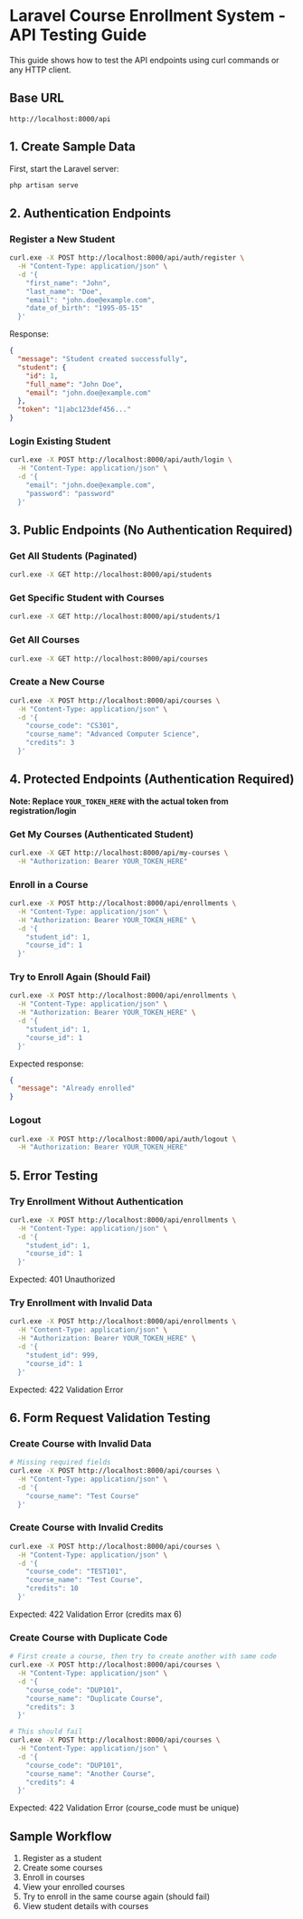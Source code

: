 # Laravel Course Enrollment System - API Testing Guide

This guide shows how to test the API endpoints using curl commands or any HTTP client.

## Base URL
```
http://localhost:8000/api
```

## 1. Create Sample Data

First, start the Laravel server:
```bash
php artisan serve
```

## 2. Authentication Endpoints

### Register a New Student
```bash
curl.exe -X POST http://localhost:8000/api/auth/register \
  -H "Content-Type: application/json" \
  -d '{
    "first_name": "John",
    "last_name": "Doe", 
    "email": "john.doe@example.com",
    "date_of_birth": "1995-05-15"
  }'
```

Response:
```json
{
  "message": "Student created successfully",
  "student": {
    "id": 1,
    "full_name": "John Doe",
    "email": "john.doe@example.com"
  },
  "token": "1|abc123def456..."
}
```

### Login Existing Student
```bash
curl.exe -X POST http://localhost:8000/api/auth/login \
  -H "Content-Type: application/json" \
  -d '{
    "email": "john.doe@example.com",
    "password": "password"
  }'
```

## 3. Public Endpoints (No Authentication Required)

### Get All Students (Paginated)
```bash
curl.exe -X GET http://localhost:8000/api/students
```

### Get Specific Student with Courses
```bash
curl.exe -X GET http://localhost:8000/api/students/1
```

### Get All Courses
```bash
curl.exe -X GET http://localhost:8000/api/courses
```

### Create a New Course
```bash
curl.exe -X POST http://localhost:8000/api/courses \
  -H "Content-Type: application/json" \
  -d '{
    "course_code": "CS301", 
    "course_name": "Advanced Computer Science",
    "credits": 3
  }'
```

## 4. Protected Endpoints (Authentication Required)

**Note: Replace `YOUR_TOKEN_HERE` with the actual token from registration/login**

### Get My Courses (Authenticated Student)
```bash
curl.exe -X GET http://localhost:8000/api/my-courses \
  -H "Authorization: Bearer YOUR_TOKEN_HERE"
```

### Enroll in a Course
```bash
curl.exe -X POST http://localhost:8000/api/enrollments \
  -H "Content-Type: application/json" \
  -H "Authorization: Bearer YOUR_TOKEN_HERE" \
  -d '{
    "student_id": 1,
    "course_id": 1
  }'
```

### Try to Enroll Again (Should Fail)
```bash
curl.exe -X POST http://localhost:8000/api/enrollments \
  -H "Content-Type: application/json" \
  -H "Authorization: Bearer YOUR_TOKEN_HERE" \
  -d '{
    "student_id": 1,
    "course_id": 1
  }'
```

Expected response:
```json
{
  "message": "Already enrolled"
}
```

### Logout
```bash
curl.exe -X POST http://localhost:8000/api/auth/logout \
  -H "Authorization: Bearer YOUR_TOKEN_HERE"
```

## 5. Error Testing

### Try Enrollment Without Authentication
```bash
curl.exe -X POST http://localhost:8000/api/enrollments \
  -H "Content-Type: application/json" \
  -d '{
    "student_id": 1,
    "course_id": 1
  }'
```

Expected: 401 Unauthorized

### Try Enrollment with Invalid Data
```bash
curl.exe -X POST http://localhost:8000/api/enrollments \
  -H "Content-Type: application/json" \
  -H "Authorization: Bearer YOUR_TOKEN_HERE" \
  -d '{
    "student_id": 999,
    "course_id": 1
  }'
```

Expected: 422 Validation Error

## 6. Form Request Validation Testing

### Create Course with Invalid Data
```bash
# Missing required fields
curl.exe -X POST http://localhost:8000/api/courses \
  -H "Content-Type: application/json" \
  -d '{
    "course_name": "Test Course"
  }'
```

### Create Course with Invalid Credits
```bash
curl.exe -X POST http://localhost:8000/api/courses \
  -H "Content-Type: application/json" \
  -d '{
    "course_code": "TEST101",
    "course_name": "Test Course",
    "credits": 10
  }'
```

Expected: 422 Validation Error (credits max 6)

### Create Course with Duplicate Code
```bash
# First create a course, then try to create another with same code
curl.exe -X POST http://localhost:8000/api/courses \
  -H "Content-Type: application/json" \
  -d '{
    "course_code": "DUP101",
    "course_name": "Duplicate Course",
    "credits": 3
  }'

# This should fail
curl.exe -X POST http://localhost:8000/api/courses \
  -H "Content-Type: application/json" \
  -d '{
    "course_code": "DUP101",
    "course_name": "Another Course",
    "credits": 4
  }'
```

Expected: 422 Validation Error (course_code must be unique)

## Sample Workflow

1. Register as a student
2. Create some courses
3. Enroll in courses
4. View your enrolled courses
5. Try to enroll in the same course again (should fail)
6. View student details with courses